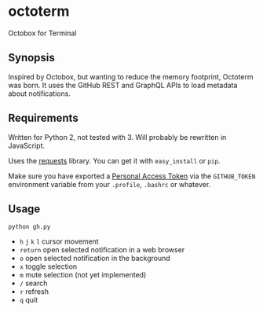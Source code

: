 # octoterm
Octobox for Terminal


## Synopsis

Inspired by Octobox, but wanting to reduce the memory footprint, Octoterm was born. It uses the GitHub REST and GraphQL APIs to load metadata about notifications.


## Requirements

Written for Python 2, not tested with 3. Will probably be rewritten in JavaScript.

Uses the [requests](http://docs.python-requests.org) library. You can get it with `easy_install` or `pip`.

Make sure you have exported a [Personal Access Token](https://help.github.com/articles/creating-a-personal-access-token-for-the-command-line/) via the `GITHUB_TOKEN` environment variable from your `.profile`, `.bashrc` or whatever.

## Usage

```
python gh.py
```

- `h` `j` `k` `l` cursor movement
- `return` open selected notification in a web browser
- `o` open selected notification in the background
- `x` toggle selection
- `m` mute selection (not yet implemented)
- `/` search
- `r` refresh
- `q` quit
